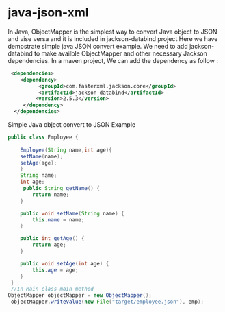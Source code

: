 # java-json-xml
In Java, ObjectMapper is the simplest way to convert Java object to JSON and vise versa and it is included in jackson-databind project.Here we have demostrate simple java JSON convert example. We need to add jackson-databind to make availble ObjectMapper and other necessary Jackson dependencies.
In a maven project, We can add the dependency as follow : 
<br>
``` xml
 <dependencies>
    <dependency>
          <groupId>com.fasterxml.jackson.core</groupId>
          <artifactId>jackson-databind</artifactId>        
         <version>2.5.3</version>         
     </dependency>
  </dependencies>         
   ```
Simple Java object convert to JSON Example

``` java
public class Employee {
    
    Employee(String name,int age){
    setName(name);
    setAge(age);
    }
    String name;
    int age;
     public String getName() {
        return name;
    }

    public void setName(String name) {
        this.name = name;
    }

    public int getAge() {
        return age;
    }

    public void setAge(int age) {
        this.age = age;
    }
 }
 //In Main class main method
ObjectMapper objectMapper = new ObjectMapper();
 objectMapper.writeValue(new File("target/employee.json"), emp);
```
